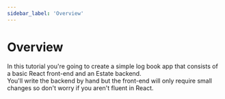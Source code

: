 ```yaml
---
sidebar_label: 'Overview'
---
```


# Overview

In this tutorial you're going to create a simple log book app that consists of a basic React front-end and an Estate backend.  
You'll write the backend by hand but the front-end will only require small changes so don't worry if you aren't fluent in React.  